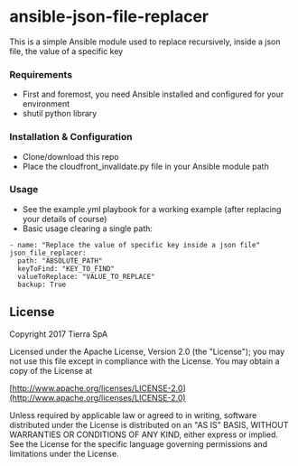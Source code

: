 # ansible-json-file-replacer
This is a simple Ansible module used to replace recursively, inside a json file, the value of a specific key

### Requirements
* First and foremost, you need Ansible installed and configured for your environment
* shutil python library

### Installation & Configuration
* Clone/download this repo
* Place the cloudfront_invalidate.py file in your Ansible module path

### Usage
* See the example.yml playbook for a working example (after replacing your details of course)
* Basic usage clearing a single path:
```
- name: "Replace the value of specific key inside a json file"
json_file_replacer:
  path: "ABSOLUTE_PATH"
  keyToFind: "KEY_TO_FIND"
  valueToReplace: "VALUE_TO_REPLACE"
  backup: True
```

## License

Copyright 2017 Tierra SpA

Licensed under the Apache License, Version 2.0 (the "License");
you may not use this file except in compliance with the License.
You may obtain a copy of the License at

[http://www.apache.org/licenses/LICENSE-2.0](http://www.apache.org/licenses/LICENSE-2.0)

Unless required by applicable law or agreed to in writing, software
distributed under the License is distributed on an "AS IS" BASIS,
WITHOUT WARRANTIES OR CONDITIONS OF ANY KIND, either express or implied.
See the License for the specific language governing permissions and
limitations under the License.